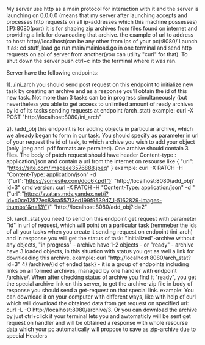 My server use http as a main protocol for interaction with it and the server is launching on 0.0.0.0 (means that my server after launching accepts and processes http requests on all ip-addresses which this machine possesses) (IP):8080(port) it is for shaping zip archives from files found on internet and providing a link for downoading that archive. the example of url to address to host: http://localhost(can be any other from ips of your pc):8080/
Launch it as:
cd stuff_load
go run main/mainload.go 
in one terminal and send http requests on api of server from another(you can utility "curl" for that). To shut down the server push ctrl+c into the terminal where it was ran.

Server have the following endpoints:

1). /ini_arch
you should send post request on this endpoint to initialize new task by creating an archive and as a response you'll obtain the id of this new task. Not more than 3 tasks can be in progress simultaneously (but nevertheless you able to get access to unlimited amount of ready archives by id of its tasks sending requests at endpoint /arch_stat)
example: curl -X POST "http://localhost:8080/ini_arch"

2). /add_obj
    this endpoint is for adding objects in particular archive, which we already began to form in our task. You should specify as parameter in url of your request the id of task, to which archive you wish to add your object (only .jpeg and .pdf formats are permited). One archive should contain 3 files. The body of patch request should have header Content-type : application/json and contain a url from the internet on resourse like {
        "url": "https://site.com/imageee3576888.jpeg"
    }
    example: curl -X PATCH -H "Content-Type: application/json" -d '{"url":"https://somesite.com/doc67.pdf"}' "http://localhost:8080/add_obj?id=3"
    cmd version: curl -X PATCH -H "Content-Type: application/json" -d "{\"url\":\"https://avatars.mds.yandex.net/i?id=c0ce12577ec83ca557f3ed199f9539d7_l-5162829-images-thumbs^&n=13\"}" "http://localhost:8080/add_obj?id=2"

3). /arch_stat
you need to send on this endpoint get request with parameter "id" in url of request, which will point on a particular task (remmeber the ids of all your tasks when you create it sending request on endpoint /ini_arch) and in response you will get the status of task: "initialized"-archive without any objects, "in progress" - archive have 1-2 objects - or "ready" - archive have 3 loaded objects, in this situation with status you get as well a link for downloading this archive.
example: curl "http://localhost:8080/arch_stat?id=3"
4) /archive/{id of ended task} - it is a group of endpoints including links on all formed archives, managed by one handler with endpoint /archive/. When after checking status of archive you find it "ready", you get the special archive link on this server, to get the archive-zip file in body of response you should send a get-request on that special link. 
example: You can download it on your computer with different ways, like with help of curl which will download the obtained data from get request on specified url: curl -L -O http://localhost:8080/archive/3. Or you can download the archive by just ctrl+click if your terminal lets you and awtomaticly will be sent get request on handler and will be obtained a response with whole resourse data which your pc automatically will propose to save as zip-archive due to special Headers 
